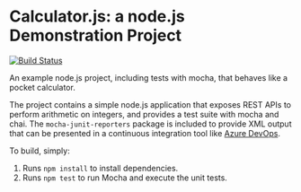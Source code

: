 Calculator.js: a node.js Demonstration Project
==============================================

[![Build Status](https://dev.azure.com/molszewski-devops/Integrating%20External%20Source%20Control%20with%20Azure%20Pipelines/_apis/build/status/olszewm4.calculator?branchName=refs%2Fpull%2F1%2Fmerge)](https://dev.azure.com/molszewski-devops/Integrating%20External%20Source%20Control%20with%20Azure%20Pipelines/_build/latest?definitionId=10&branchName=refs%2Fpull%2F1%2Fmerge)

An example node.js project, including tests with mocha, that behaves like
a pocket calculator.

The project contains a simple node.js application that exposes REST APIs
to perform arithmetic on integers, and provides a test suite with mocha
and chai.  The `mocha-junit-reporters` package is included to provide XML
output that can be presented in a continuous integration tool like
[Azure DevOps](https://azure.com/devops).

To build, simply:

1. Runs `npm install` to install dependencies.
2. Runs `npm test` to run Mocha and execute the unit tests.

